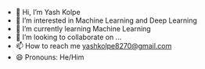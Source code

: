 - 👋 Hi, I’m Yash Kolpe
- 👀 I’m interested in Machine Learning and Deep Learning
- 🌱 I’m currently learning Machine Learning 
- 💞️ I’m looking to collaborate on ...
- 📫 How to reach me yashkolpe8270@gmail.com 
- 😄 Pronouns: He/Him


<!---
yash7082/yash7082 is a ✨ special ✨ repository because its `README.md` (this file) appears on your GitHub profile.
You can click the Preview link to take a look at your changes.
--->
